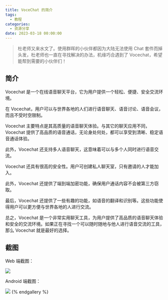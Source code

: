 ```yaml
---
title: VoceChat 的简介
tags:
  - 教程
categories:
  - 资源分享
date: 2023-03-18 00:00:00
---
```


> 杜老师又来水文了。使用群晖的小伙伴都因为大陆无法使用 Chat 套件而掉头发，杜老师也一直在寻找解决的办法，机缘巧合遇到了 Vocechat，希望能帮到需要的小伙伴们！

<!-- more -->

## 简介

Vocechat 是一个在线语音聊天平台，它为用户提供一个轻松、便捷、安全交流环境。

在 Vocechat，用户可以与世界各地的人们进行语音聊天、语音讨论、语音会议，而且不受时空限制。

Vocechat 主要特点是其高质量的语音聊天体验。与其它的聊天应用不同，Vocechat 提供了高品质的语音通话，无论身处何处，都可以享受到清晰、稳定语音通话体验。

此外，Vocechat 还支持多人语音聊天，这意味着可以与多个人同时进行语音交流。

Vocechat 还具有很高的安全性。用户可创建私人聊天室，只有邀请的人才能加入。

此外，Vocechat 还提供了端到端加密功能，确保用户通话内容不会被第三方窃取。

最后，Vocechat 还提供了一些有趣的功能，如语音的翻译和识别等。这些功能使得用户可以更方便与世界各地的人进行交流。

总之，Vocechat 是一个非常实用聊天工具，为用户提供了高品质的语音聊天体验和安全的交流环境。如果正在寻找一个可以随时随地与他人进行语音交流的工具，那么 Vocechat 就是最好的选择。

## 截图

Web 端截图：

![](https://cdn.dusays.com/2023/03/566-1.jpg)

Android 端截图：

![](https://cdn.dusays.com/2023/03/566-2.jpg)
{% endgallery %}